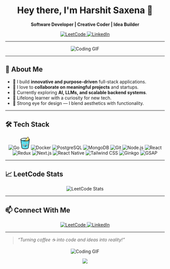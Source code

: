 <h1 align="center">Hey there, I'm Harshit Saxena 👋</h1>
<p align="center"><strong>Software Developer | Creative Coder | Idea Builder</strong></p>

<p align="center">
  <a href="https://leetcode.com/u/CoderHArsit/" target="_blank">
    <img alt="LeetCode" src="https://img.shields.io/badge/LeetCode-FFA116?style=for-the-badge&logo=leetcode&logoColor=white" />
  </a>
  <a href="https://www.linkedin.com/in/harshit-saxena-35b70b211/" target="_blank">
    <img alt="LinkedIn" src="https://img.shields.io/badge/LinkedIn-0A66C2?style=for-the-badge&logo=linkedin&logoColor=white" />
  </a>
</p>

---

<p align="center">
  <img src="https://media.giphy.com/media/qgQUggAC3Pfv687qPC/giphy.gif" width="350" alt="Coding GIF" />
</p>

---


## 🚀 About Me

- 🔭 I build **innovative and purpose-driven** full-stack applications.
- 🤝 I love to **collaborate on meaningful projects** and startups.
- 🌱 Currently exploring **AI, LLMs, and scalable backend systems**.
- 🧠 Lifelong learner with a curiosity for new tech.
- 🎨 Strong eye for design — I blend aesthetics with functionality.
</p>

---

## 🛠️ Tech Stack

<p align="center">
  <img src="https://cdn.jsdelivr.net/gh/devicons/devicon/icons/go/go-original.svg" height="40" alt="Go" title="Golang"/>
  <img src="https://raw.githubusercontent.com/gin-gonic/logo/eecb3150aa7ce5a77b97fd834276b2b6958eaa9d/color.svg" height="40" alt="Gin" title="Gin Web Framework"/>
  <img src="https://cdn.jsdelivr.net/gh/devicons/devicon/icons/docker/docker-original.svg" height="40" alt="Docker" title="Docker"/>
  <img src="https://cdn.jsdelivr.net/gh/devicons/devicon/icons/postgresql/postgresql-original.svg" height="40" alt="PostgreSQL" title="PostgreSQL"/>
  <img src="https://cdn.jsdelivr.net/gh/devicons/devicon/icons/mongodb/mongodb-original.svg" height="40" alt="MongoDB" title="MongoDB"/>
  <img src="https://cdn.jsdelivr.net/gh/devicons/devicon/icons/git/git-original.svg" height="40" alt="Git" title="Git"/>
  <img src="https://cdn.jsdelivr.net/gh/devicons/devicon/icons/nodejs/nodejs-original.svg" height="40" alt="Node.js" title="Node.js"/>
  <img src="https://cdn.jsdelivr.net/gh/devicons/devicon/icons/react/react-original.svg" height="40" alt="React" title="React"/>
  <img src="https://cdn.jsdelivr.net/gh/devicons/devicon/icons/redux/redux-original.svg" height="40" alt="Redux" title="Redux"/>
  <img src="https://img.icons8.com/?size=100&id=gwR0hbBi5JeZ&format=png&color=FFFFFF" height="40" alt="Next.js" title="Next.js"/>
  <img src="https://reactnative.dev/img/header_logo.svg" height="40" alt="React Native" title="React Native"/>
  <img src="https://www.vectorlogo.zone/logos/tailwindcss/tailwindcss-icon.svg" height="40" alt="Tailwind CSS" title="Tailwind CSS"/>
  <img src="https://raw.githubusercontent.com/onsi/ginkgo/master/docs/images/ginkgo.png" height="40" alt="Ginkgo" title="Ginkgo - Go Testing"/>
  <img src="https://s3-us-west-2.amazonaws.com/s.cdpn.io/16327/logo.gif" height="40" alt="GSAP" title="GSAP Animation Library"/>
</p>

---

## 📈 LeetCode Stats

<p align="center">
  <img src="https://leetcard.jacoblin.cool/CoderHArsit?theme=transparent&font=Baloo+Bhai+2&ext=contest" alt="LeetCode Stats" />
</p>

---

## 📫 Connect With Me

<p align="center">
  <a href="https://leetcode.com/u/CoderHArsit/" target="_blank">
    <img src="https://img.shields.io/badge/LeetCode-FFA116?style=for-the-badge&logo=leetcode&logoColor=white" alt="LeetCode"/>
  </a>
  <a href="https://www.linkedin.com/in/harshit-saxena-35b70b211/" target="_blank">
    <img src="https://img.shields.io/badge/LinkedIn-0A66C2?style=for-the-badge&logo=linkedin&logoColor=white" alt="LinkedIn"/>
  </a>
</p>

---

> _“Turning coffee ☕ into code and ideas into reality!”_

<p align="center">
  <img src="https://user-images.githubusercontent.com/74038190/212749695-a6817c5a-a794-462b-afca-1b5ce7dd5e63.gif" width="450" alt="Coding GIF" />
</p>

<p align="center">
  <img src="https://capsule-render.vercel.app/api?type=waving&color=0:4b6cb7,100:182848&height=100&section=footer"/>
</p>
